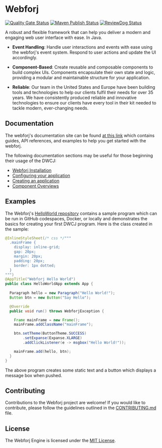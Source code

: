 # Webforj
<p>

[![Quality Gate Status](https://sonarcloud.io/api/project_badges/measure?project=webforj&metric=alert_status)](https://sonarcloud.io/summary/new_code?id=webforj)
[![Maven Publish Status](https://github.com/webforj/webforj/actions/workflows/maven-publish.yml/badge.svg)](https://github.com/webforj/webforj/actions/workflows/maven-publish.yml)
[![ReviewDog Status](https://github.com/DwcJava/engine/actions/workflows/reviewdog.yml/badge.svg)](https://github.com/DwcJava/engine/actions/workflows/reviewdog.yml)

</p>

A robust and flexible framework that can help you deliver a modern and engaging web user interface with ease. In Java.

- **Event Handling**: Handle user interactions and events with ease using the webforj's event system. Respond to user actions and update the UI accordingly.

- **Component-Based**: Create reusable and composable components to build complex UIs. Components encapsulate their own state and logic, providing a modular and maintainable structure for your application.

- **Reliable**: Our team in the United States and Europe have been building tools and technologies to help our clients fulfil their needs for over 35 years. We have consistently produced reliable and innovative technologies to ensure our clients have every tool in their kit needed to tackle modern, ever-changing needs.

## Documentation

The webforj's documentation site can be found [at this link](https://documentation.webforj.com/) which contains guides, API references, and examples to help you get started with the webforj.

The following documentation sections may be useful for those beginning their usage of the DWCJ:

- [Webforj Installation](https://documentation.webforj.com/docs/installation/local_install)
- [Configuring your application](https://documentation.webforj.com/docs/getting_started/configuration)
- [Creating an application](https://documentation.webforj.com/docs/getting_started/creating_an_application)
- [Component Overviews](https://documentation.webforj.com/docs/components/home)

## Examples

The Webforj's [HelloWorld repository](https://github.com/webforj/webforj-hello-world) contains a sample program which can be run in GitHub codespaces, Docker, or locally and demonstrates the basics for creating your first DWCJ program. Here is the class created in the sample:

```java
@InlineStyleSheet(/* css */"""
  .mainFrame {
    display: inline-grid;
    gap: 20px;
    margin: 20px;
    padding: 20px;
    border: 1px dotted;
  }
""")
@AppTitle("Webforj Hello World")
public class HelloWorldApp extends App {
  
  Paragraph hello = new Paragraph("Hello World!");
  Button btn = new Button("Say Hello");

  @Override
  public void run() throws WebforjException {

    Frame mainFrame = new Frame();
    mainFrame.addClassName("mainFrame");

    btn.setTheme(ButtonTheme.SUCCESS)
        .setExpanse(Expanse.XLARGE)
        .addClickListener(e -> msgbox("Hello World!"));

    mainFrame.add(hello, btn);
  }
}
```

The above program creates some static text and a button which displays a message box when pushed. 

## Contributing

Contributions to the Webforj project are welcome! If you would like to contribute, please follow the guidelines outlined in the [CONTRIBUTING.md](https://github.com/webforj/webforj/blob/main/CONTRIBUTING.md) file.

## License

The Webforj Engine is licensed under the [MIT License](https://github.com/webforj/webforj/blob/main/LICENSE).
